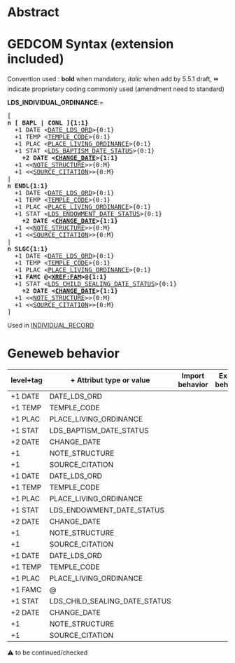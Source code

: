 ﻿# Abstract

# GEDCOM Syntax (extension included)
Convention used : **bold** when mandatory, _italic_ when add by 5.5.1 draft, &#x23E9; indicate proprietary coding commonly used (amendment need to standard)<br />

**LDS_INDIVIDUAL_ORDINANCE**:=
<pre>
[
<b>n [ BAPL | CONL ]{1:1}</b>
  +1 DATE &lt;<a href=Ged.DATE_LDS_ORD.md>DATE_LDS_ORD</a>&gt;{0:1}
  +1 TEMP &lt;<a href=Ged.TEMPLE_CODE.md>TEMPLE_CODE</a>&gt;{0:1}
  +1 PLAC &lt;<a href=Ged.PLACE_LIVING_ORDINANCE.md>PLACE_LIVING_ORDINANCE</a>&gt;{0:1}
  +1 STAT &lt;<a href=Ged.LDS_BAPTISM_DATE_STATUS.md>LDS_BAPTISM_DATE_STATUS</a>&gt;{0:1}
<b>    +2 DATE &lt;<a href=Ged.CHANGE_DATE.md>CHANGE_DATE</a>&gt;{1:1}</b>
  +1 &lt;&lt;<a href=Ged.NOTE_STRUCTURE.md>NOTE_STRUCTURE</a>&gt;&gt;{0:M}
  +1 &lt;&lt;<a href=Ged.SOURCE_CITATION.md>SOURCE_CITATION</a>&gt;&gt;{0:M}
|
<b>n ENDL{1:1}</b>
  +1 DATE &lt;<a href=Ged.DATE_LDS_ORD.md>DATE_LDS_ORD</a>&gt;{0:1}
  +1 TEMP &lt;<a href=Ged.TEMPLE_CODE.md>TEMPLE_CODE</a>&gt;{0:1}
  +1 PLAC &lt;<a href=Ged.PLACE_LIVING_ORDINANCE.md>PLACE_LIVING_ORDINANCE</a>&gt;{0:1}
  +1 STAT &lt;<a href=Ged.LDS_ENDOWMENT_DATE_STATUS.md>LDS_ENDOWMENT_DATE_STATUS</a>&gt;{0:1}
<b>    +2 DATE &lt;<a href=Ged.CHANGE_DATE.md>CHANGE_DATE</a>&gt;{1:1}</b>
  +1 &lt;&lt;<a href=Ged.NOTE_STRUCTURE.md>NOTE_STRUCTURE</a>&gt;&gt;{0:M}
  +1 &lt;&lt;<a href=Ged.SOURCE_CITATION.md>SOURCE_CITATION</a>&gt;&gt;{0:M}
|
<b>n SLGC{1:1}</b>
  +1 DATE &lt;<a href=Ged.DATE_LDS_ORD.md>DATE_LDS_ORD</a>&gt;{0:1}
  +1 TEMP &lt;<a href=Ged.TEMPLE_CODE.md>TEMPLE_CODE</a>&gt;{0:1}
  +1 PLAC &lt;<a href=Ged.PLACE_LIVING_ORDINANCE.md>PLACE_LIVING_ORDINANCE</a>&gt;{0:1}
<b>  +1 FAMC @&lt;<a href=Ged.XREF_FAM.md>XREF:FAM</a>&gt;@{1:1}</b>
  +1 STAT &lt;<a href=Ged.LDS_CHILD_SEALING_DATE_STATUS.md>LDS_CHILD_SEALING_DATE_STATUS</a>&gt;{0:1}
<b>    +2 DATE &lt;<a href=Ged.CHANGE_DATE.md>CHANGE_DATE</a>&gt;{1:1}</b>
  +1 &lt;&lt;<a href=Ged.NOTE_STRUCTURE.md>NOTE_STRUCTURE</a>&gt;&gt;{0:M}
  +1 &lt;&lt;<a href=Ged.SOURCE_CITATION.md>SOURCE_CITATION</a>&gt;&gt;{0:M}
]
</pre>
Used in <a href=Ged.INDIVIDUAL_RECORD.md>INDIVIDUAL_RECORD</a><br />

# Geneweb behavior

level+tag  | + Attribut type or value | Import behavior | Export behavior  | Comment 
---------- | ------------- | :---------------: | :-----------------:| -----------
+1 DATE | DATE_LDS_ORD | | |
+1 TEMP | TEMPLE_CODE | | |
+1 PLAC | PLACE_LIVING_ORDINANCE | | |
+1 STAT | LDS_BAPTISM_DATE_STATUS | | |
+2 DATE | CHANGE_DATE | | |
+1 | NOTE_STRUCTURE | | |
+1 | SOURCE_CITATION | | |
+1 DATE | DATE_LDS_ORD | | |
+1 TEMP | TEMPLE_CODE | | |
+1 PLAC | PLACE_LIVING_ORDINANCE | | |
+1 STAT | LDS_ENDOWMENT_DATE_STATUS | | |
+2 DATE | CHANGE_DATE | | |
+1 | NOTE_STRUCTURE | | |
+1 | SOURCE_CITATION | | |
+1 DATE | DATE_LDS_ORD | | |
+1 TEMP | TEMPLE_CODE | | |
+1 PLAC | PLACE_LIVING_ORDINANCE | | |
+1 FAMC | @ | | |
+1 STAT | LDS_CHILD_SEALING_DATE_STATUS | | |
+2 DATE | CHANGE_DATE | | |
+1 | NOTE_STRUCTURE | | |
+1 | SOURCE_CITATION | | |

:warning: to be continued/checked

